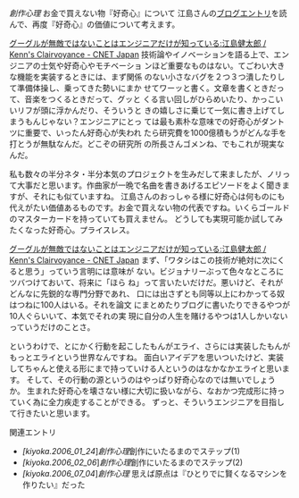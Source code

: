 *創作心理* お金で買えない物『好奇心』について
江島さんの[ブログエントリ](http://blog.japan.cnet.com/kenn/archives/003431.html)を読んで、再度『好奇心』の価値について考えます。

 [グーグルが無敵ではないことはエンジニアだけが知っている:江島健太郎 / Kenn's Clairvoyance - CNET Japan](http://blog.japan.cnet.com/kenn/archives/003431.html)
 技術論やイノベーションを語る上で、エンジニアの士気や好奇心やモチベーショ
 ンほど重要なものはない。てごわい大きな機能を実装するときには、まず関係
 のない小さなバグを２つ３つ潰したりして準備体操し、乗ってきた勢いにまか
 せてワーッと書く。文章を書くときだって、音楽をつくるときだって、グッと
 くる言い回しがひらめいたり、かっこいいリフが頭に浮かんだり、そういうと
 きの嬉しさに乗じて一気に書き上げてしまうもんじゃない？エンジニアにとっ
 ては最も素朴な意味での好奇心がダントツに重要で、いったん好奇心が失われ
 たら研究費を1000億積もうがどんな手を打とうが無駄なんだ。どこぞの研究所
 の所長さんゴメンね、でもこれが現実なんだ。

私も数々の半分ネタ・半分本気のプロジェクトを生みだして来ましたが、ノリって大事だと思います。作曲家が一晩で名曲を書きあげるエピソードをよく聞きますが、それにも似ていますね。
江島さんのおっしゃる様に好奇心は何ものにも代えがたい価値あるものです。お金で買えない物の代表ですね。いくらゴールドのマスターカードを持っていても買えません。
どうしても実現可能か試してみたくなった好奇心。プライスレス。

 [グーグルが無敵ではないことはエンジニアだけが知っている:江島健太郎 / Kenn's Clairvoyance - CNET Japan](http://blog.japan.cnet.com/kenn/archives/003431.html)
 まず、「ワタシはこの技術が絶対に次にくると思う」っていう言明には意味が
 ない。ビジョナリーぶって色々なところにツバつけておいて、将来に「ほら
 ね」って言いたいだけだ。悪いけど、それがどんなに先鋭的な専門分野であれ、
 口には出さずとも同等以上にわかってる奴はつねに100人はいる。それを論文
 にまとめたりブログに書いたりできるやつが10人ぐらいいて、本気でそれの実
 現に自分の人生を賭けるやつは1人しかいないっていうだけのことさ。

というわけで、とにかく行動を起こしたもんがエライ、さらには実装したもんがもっとエライという世界なんですね。
面白いアイデアを思いついたけど、実装してちゃんと使える形にまで持っていける人というのはなかなかエライと思います。
そして、その行動の源というのはやっぱり好奇心なのでは無いでしょうか。
生まれた好奇心を壊さない様に大切に扱いながら、なおかつ完成形に持っていく為に全力疾走することができる。
ずっと、そういうエンジニアを目指して行きたいと思います。

関連エントリ
- *[kiyoka.2006_01_24*]*創作心理*創作にいたるまのでステップ(1)
- *[kiyoka.2006_02_06*]*創作心理*創作にいたるまのでステップ(2)
- *[kiyoka.2006_07_04*]*創作心理* 思えば原点は『ひとりでに賢くなるマシンを作りたい』だった
